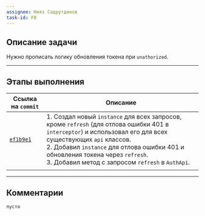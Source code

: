 ```yaml
---
assignee: Нияз Садрутдинов
task-id: F8
---
```

## **Описание задачи**

Нужно прописать логику обновления токена при `unathorized`.

---
## **Этапы выполнения**

| Ссылка на `commit`                                                                                     | Описание                                                                                                                                                                                                                                                                                               |
| ------------------------------------------------------------------------------------------------------ | ------------------------------------------------------------------------------------------------------------------------------------------------------------------------------------------------------------------------------------------------------------------------------------------------------ |
| [`ef1b9e1`](https://github.com/iamfromhe1l/pet-market/commit/ef1b9e12966c69483cad9e78b6de2e6e9a8b944d) | 1. Создал новый `instance` для всех запросов, кроме `refresh` (для отлова ошибки 401 в `interceptor`) и использовал его для всех существующих `api` классов.<br>2. Добавил `instance` для отлова ошибки 401 и обновления токена через `refresh`.<br>3. Добавил метод с запросом `refresh` в `AuthApi`. |
|                                                                                                        |                                                                                                                                                                                                                                                                                                        |

---
## **Комментарии**

`пусто`